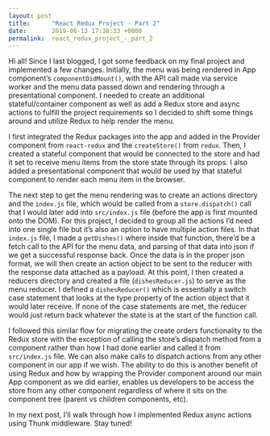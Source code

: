 ```yaml
---
layout: post
title:      "React Redux Project - Part 2"
date:       2019-06-13 17:38:33 +0000
permalink:  react_redux_project_-_part_2
---
```



Hi all! Since I last blogged, I got some feedback on my final project and implemented a few changes. Initially, the menu was being rendered in App component’s `componentDidMount()`, with the API call made via service worker and the menu data passed down and rendering through a presentational component. I needed to create an additional stateful/container component as well as add a Redux store and async actions to fulfill the project requirements so I decided to shift some things around and utilize Redux to help render the menu. 

I first integrated the Redux packages into the app and added in the Provider component from `react-redux` and the `createStore()` from `redux`.  Then, I created a stateful component that would be connected to the store and had it set to receive menu items from the store state through its props. I also added a presentational component that would be used by that stateful component to render each menu item in the browser. 

The next step to get the menu rendering was to create an actions directory and the `index.js` file, which would be called from a `store.dispatch()` call that I would later add into `src/index.js` file (before the app is first mounted onto the DOM). For this project, I decided to group all the actions I’d need into one single file but it’s also an option to have multiple action files. In that `index.js` file, I made a `getDishes()` where inside that function, there’d be a fetch call to the API for the menu data, and parsing of that data into json if we get a successful response back. Once the data is in the proper json format, we will then create an action object to be sent to the reducer with the response data attached as a payload. At this point, I then created a reducers directory and created a file (`dishesReducer.js`) to serve as the menu reducer. I defined a `dishesReducer()` which is essentially a switch case statement that looks at the type property of the action object that it would later receive.  If none of the case statements are met, the reducer would just return back whatever the state is at the start of the function call.

I followed this similar flow for migrating the create orders functionality to the Redux store with the exception of calling the store’s dispatch method from a component rather than how I had done earlier and called it from `src/index.js` file. We can also make calls to dispatch actions from any other component in our app if we wish. The ability to do this is another benefit of using Redux and how by wrapping the Provider component around our main App component as we did earlier, enables us developers to be access the store from any other component regardless of where it sits on the component tree (parent vs children components, etc). 

In my next post, I’ll walk through how I implemented Redux async actions using Thunk middleware. Stay tuned! 
